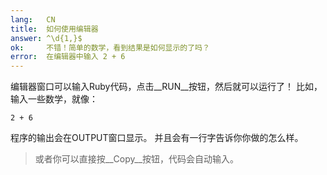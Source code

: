 ```yaml
---
lang:   CN
title:  如何使用编辑器
answer: ^\d{1,}$
ok:     不错！简单的数学，看到结果是如何显示的了吗？
error:  在编辑器中输入 2 + 6
---
```


编辑器窗口可以输入Ruby代码，点击__RUN__按钮，然后就可以运行了！
比如，输入一些数学，就像：

    2 + 6

程序的输出会在OUTPUT窗口显示。
并且会有一行字告诉你你做的怎么样。

>  或者你可以直接按__Copy__按钮，代码会自动输入。
